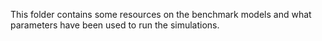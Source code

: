 This folder contains some resources on the benchmark models and what parameters have been used to run the simulations. 
